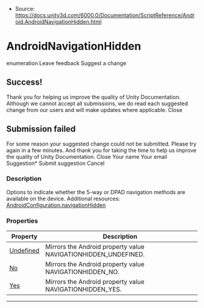 * Source: https://docs.unity3d.com/6000.0/Documentation/ScriptReference/Android.AndroidNavigationHidden.html

# AndroidNavigationHidden
enumeration
Leave feedback
Suggest a change
## Success!
Thank you for helping us improve the quality of Unity Documentation. Although we cannot accept all submissions, we do read each suggested change from our users and will make updates where applicable.
Close
## Submission failed
For some reason your suggested change could not be submitted. Please <a>try again</a> in a few minutes. And thank you for taking the time to help us improve the quality of Unity Documentation.
Close
Your name Your email Suggestion* Submit suggestion
Cancel
### Description
Options to indicate whether the 5-way or DPAD navigation methods are available on the device.
Additional resources: [AndroidConfiguration.navigationHidden](https://docs.unity3d.com/6000.0/Documentation/ScriptReference/Android.AndroidConfiguration-navigationHidden.html)
### Properties
Property | Description  
---|---  
[Undefined](https://docs.unity3d.com/6000.0/Documentation/ScriptReference/Android.AndroidNavigationHidden.Undefined.html) | Mirrors the Android property value NAVIGATIONHIDDEN_UNDEFINED.  
[No](https://docs.unity3d.com/6000.0/Documentation/ScriptReference/Android.AndroidNavigationHidden.No.html) | Mirrors the Android property value NAVIGATIONHIDDEN_NO.  
[Yes](https://docs.unity3d.com/6000.0/Documentation/ScriptReference/Android.AndroidNavigationHidden.Yes.html) | Mirrors the Android property value NAVIGATIONHIDDEN_YES.  
* * *
